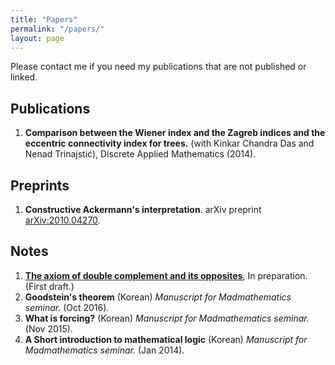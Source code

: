 ```yaml
---
title: "Papers"
permalink: "/papers/"
layout: page
---
```


Please contact me if you need my publications that are not published or linked.

Publications
------------

1. **Comparison between the Wiener index and the Zagreb indices and the eccentric connectivity index for trees.** (with Kinkar Chandra Das and Nenad Trinajstić), Discrete Applied Mathematics (2014).

Preprints
------------

1. **Constructive Ackermann's interpretation**. arXiv preprint [arXiv:2010.04270](http://arxiv.org/abs/2010.04270).


Notes
------------

1. [**The axiom of double complement and its opposites**](../files/doublecomplement_draft.pdf), In preparation. (First draft.) 
1. **Goodstein's theorem** (Korean) *Manuscript for Madmathematics seminar.* (Oct 2016).
1. **What is forcing?** (Korean) *Manuscript for Madmathematics seminar.* (Nov 2015).
1. **A Short introduction to mathematical logic** (Korean) *Manuscript for Madmathematics seminar.* (Jan 2014).